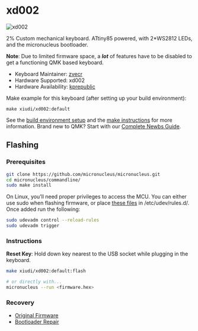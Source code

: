 # xd002

![xd002](https://cdn.shopify.com/s/files/1/2711/4238/products/xd002_1024x1024.jpg?v=1522134411)

2% Custom mechanical keyboard. ATtiny85 powered, with 2*WS2812 LEDs, and the micronucleus bootloader.

**Note**: Due to limited firmware space, a _**lot**_ of features have to be disabled to get a functioning QMK based keyboard.

* Keyboard Maintainer: [zvecr](https://github.com/zvecr)
* Hardware Supported: xd002
* Hardware Availability: [kprepublic](https://kprepublic.com/products/xd002-xiudi-2-custom-mechanical-keyboard-2-keys-underglow-and-switch-rgb-pcb-programmed-hot-swappable-macro-key-aluminum-case)

Make example for this keyboard (after setting up your build environment):

    make xiudi/xd002:default

See the [build environment setup](https://docs.qmk.fm/#/getting_started_build_tools) and the [make instructions](https://docs.qmk.fm/#/getting_started_make_guide) for more information. Brand new to QMK? Start with our [Complete Newbs Guide](https://docs.qmk.fm/#/newbs).

## Flashing
### Prerequisites

```bash
git clone https://github.com/micronucleus/micronucleus.git
cd micronucleus/commandline/
sudo make install
```

On Linux, you’ll need proper privileges to access the MCU. You can either use sudo when flashing firmware, or place [these files](https://github.com/micronucleus/micronucleus/blob/master/commandline/49-micronucleus.rules) in /etc/udev/rules.d/. Once added run the following:

```bash
sudo udevadm control --reload-rules
sudo udevadm trigger
```

### Instructions

**Reset Key**: Hold down key nearest to the USB socket while plugging in the keyboard.

```bash
make xiudi/xd002:default:flash

# or directly with...
micronucleus --run <firmware.hex>
```

### Recovery

* [Original Firmware](https://github.com/xiudi/Attiny85_vusb_pad_test)
* [Bootloader Repair](https://digistump.com/wiki/digispark/tutorials/proisp)
